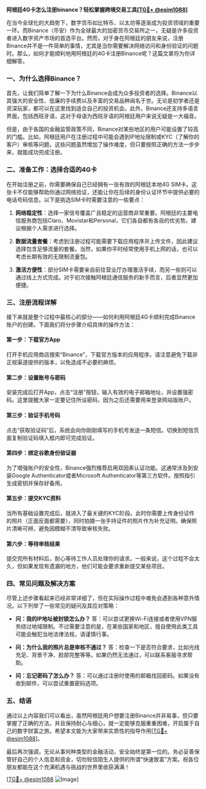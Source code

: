 **阿根廷4G卡怎么注册binance？轻松掌握跨境交易工具[[TG💪+ @esim1088](https://t.me/s/esim1088)]**

在当今全球化的大趋势下，数字货币如比特币、以太坊等逐渐成为投资领域的重要一环。而Binance（币安）作为全球最大的加密货币交易所之一，无疑是许多投资者进入数字资产市场的首选平台。然而，对于身在阿根廷的朋友来说，注册Binance并不是一件简单的事情，尤其是当你需要解决网络访问和身份验证的问题时。那么，如何才能顺利地用阿根廷的4G卡注册Binance呢？这篇文章将为你详细解答。

### 一、为什么选择Binance？

首先，让我们简单了解一下为什么Binance会成为众多投资者的选择。Binance以其强大的安全性、低廉的手续费以及丰富的交易品种闻名于世。无论是初学者还是资深玩家，都可以在这里找到适合自己的投资机会。此外，Binance还支持多语言界面，包括西班牙语，这对于母语为西班牙语的阿根廷用户来说无疑是一大福音。

但是，由于各国的金融监管政策不同，Binance对某些地区的用户可能设置了较高的门槛。比如，阿根廷用户在注册过程中可能会遇到IP地址限制或KYC（了解你的客户）审核等问题。这些问题虽然增加了操作难度，但只要按照正确的方法一步步来，就能成功完成注册。

### 二、准备工作：选择合适的4G卡

在开始注册之前，你需要确保自己已经拥有一张有效的阿根廷本地4G SIM卡。这张卡不仅能够帮助你通过网络验证，还能让你在后续的身份认证环节中提供必要的电话号码信息。以下是挑选SIM卡时需要注意的一些要点：

1. **网络稳定性**：选择一家信号覆盖广且稳定的运营商非常重要。阿根廷的主要电信服务商包括Claro、Movistar和Personal，它们各自都有各自的优劣势。建议根据个人需求进行选择。
   
2. **数据流量套餐**：考虑到注册过程可能需要下载应用程序并上传文件，因此建议选择包含足够流量的套餐。当然，如果你平时经常使用手机上网的话，也可以考虑长期有效的无限制流量包。

3. **激活方便性**：部分SIM卡需要亲自前往营业厅办理激活手续，而另一些则可以通过线上方式完成。对于初次接触阿根廷通信服务的新手而言，后者显然更加便捷。

### 三、注册流程详解

接下来就是整个过程中最核心的部分——如何利用阿根廷4G卡顺利完成Binance账户的创建。下面我们将分步骤介绍具体的操作方法：

#### 第一步：下载官方App

打开手机应用商店搜索“Binance”，下载官方版本的应用程序。请注意避免下载非正规渠道提供的版本，以免造成不必要的麻烦。

#### 第二步：设置账号与密码

安装完成后打开App，点击“注册”按钮，输入有效的电子邮箱地址，并设置强密码。这里提醒大家一定要记住所设密码，因为之后还需要用来登录网站版账户。

#### 第三步：验证手机号码

点击“获取验证码”后，系统会向你刚刚填写的手机号发送一条短信。切换到短信页面复制验证码填入框内即可完成验证。

#### 第四步：绑定谷歌身份验证器

为了增强账户的安全性，Binance强烈推荐启用双因素认证功能。这通常涉及到安装Google Authenticator或者Microsoft Authenticator等第三方软件。按照指引生成密钥并保存好备用。

#### 第五步：提交KYC资料

当所有基础设置完成后，就进入了最关键的KYC阶段。此时你需要上传身份证件的照片（正面反面都需要），同时拍摄一张手持证件的照片作为补充证明。确保照片清晰可辨，避免因模糊不清导致审核失败。

#### 第六步：等待审核结果

提交完所有材料后，耐心等待工作人员处理你的请求。一般来说，这个过程不会太久，但如果发现有遗漏的地方，他们可能会要求重新提交某些项目。

### 四、常见问题及解决方案

尽管上述步骤看起来已经非常详细了，但在实际操作过程中难免会遇到各种意外情况。以下列举了一些常见的疑问及其应对策略：

- **问：我的IP地址被封锁怎么办？**
   答：可以尝试更换Wi-Fi连接或者使用VPN服务绕过地域限制。不过需要注意的是，在某些国家和地区，擅自使用此类工具可能会触犯当地法律法规，请谨慎行事。

- **问：为什么我的照片总是审核不通过？**
   答：检查一下是否符合要求，比如光线充足、背景干净、脸部完整等等。如果仍然无法通过，可以联系客服寻求帮助。

- **问：忘记密码了怎么办？**
   答：可以通过注册时使用的邮箱找回密码。如果没有收到邮件，可以尝试重置密码选项。

### 五、结语

通过以上内容我们可以看出，虽然阿根廷用户想要注册Binance并非易事，但只要掌握了正确的方法，并且保持耐心与细心，就一定能够克服重重困难，开启属于自己的数字财富之旅。希望本文能为大家带来实质性的指导作用[[TG💪+ @esim1088](https://t.me/s/esim1088)]。

最后再次强调，无论从事何种类型的金融活动，安全始终是第一位的。务必妥善保管好自己的个人信息和资金，切勿轻信陌生人提供的所谓“快速致富”方案。祝各位朋友都能在这个充满机遇与挑战的世界里收获满满！

[[TG💪+ @esim1088](https://t.me/s/esim1088) ![Image](https://i.postimg.cc/4NQfJmqS/Snipaste-2025-05-13-00-14-12.png)]
